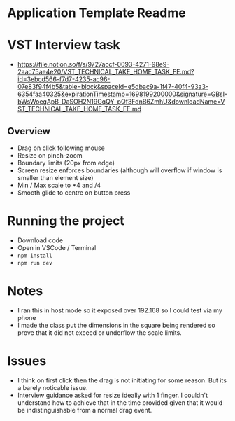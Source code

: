 # Application Template Readme

# VST Interview task
- https://file.notion.so/f/s/9727accf-0093-4271-98e9-2aac75ae4e20/VST_TECHNICAL_TAKE_HOME_TASK_FE.md?id=3ebcd566-f7d7-4235-ac96-07e83f94f4b5&table=block&spaceId=e5dbac9a-1f47-40f4-93a3-6354faa40325&expirationTimestamp=1698199200000&signature=GBsI-bWsWoegApB_DaSOH2N19GqQY_pQf3FdnB6ZmhU&downloadName=VST_TECHNICAL_TAKE_HOME_TASK_FE.md

## Overview
- Drag on click following mouse
- Resize on pinch-zoom
- Boundary limits (20px from edge)
- Screen resize enforces boundaries (although will overflow if window is smaller than element size)
- Min / Max scale to *4 and /4
- Smooth glide to centre on button press

# Running the project
- Download code
- Open in VSCode / Terminal
- `npm install`
- `npm run dev`

# Notes
- I ran this in host mode so it exposed over 192.168 so I could test via my phone
- I made the class put the dimensions in the square being rendered so prove that it did not exceed or underflow the scale limits.

# Issues
- I think on first click then the drag is not initiating for some reason. But its a barely noticable issue.
- Interview guidance asked for resize ideally with 1 finger. I couldn't understand how to achieve that in the time provided given that it would be indistinguishable from a normal drag event.